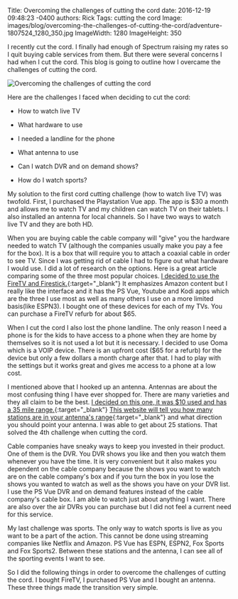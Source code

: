 Title: Overcoming the challenges of cutting the cord
date: 2016-12-19 09:48:23 -0400
authors: Rick
Tags: cutting the cord
Image: images/blog/overcoming-the-challenges-of-cutting-the-cord/adventure-1807524_1280_350.jpg
ImageWidth: 1280
ImageHeight: 350

I recently cut the cord. I finally had enough of Spectrum raising my rates so I quit buying cable services from them. But there were several concerns I had when I cut the cord. This blog is going to outline how I overcame the challenges of cutting the cord.
<!-- PELICAN_END_SUMMARY -->

<img src="../../images/blog/overcoming-the-challenges-of-cutting-the-cord/adventure-1807524_1280_350.jpg" alt="Overcoming the challenges of cutting the cord" class="image-responsive image-center" markdown=1>

Here are the challenges I faced when deciding to cut the cord:

* How to watch live TV

* What hardware to use

* I needed a landline for the phone 

* What antenna to use

* Can I watch DVR and on demand shows?

* How do I watch sports?

My solution to the first cord cutting challenge (how to watch live TV) was twofold. First, I purchased the Playstation Vue app. The app is $30 a month and allows me to watch TV and my children can watch TV on their tablets. I also installed an antenna for local channels. So I have two ways to watch live TV and they are both HD.

When you are buying cable the cable company will "give" you the hardware needed to watch TV (although the companies usually make you pay a fee for the box). It is a box that will require you to attach a coaxial cable in order to see TV.  Since I was getting rid of cable I had to figure out what hardware I would use. I did a lot of research on the options. Here is a great article comparing some of the three most popular choices. [I decided to use the FireTV and Firestick.](https://www.cnet.com/news/chromecast-vs-apple-tv-vs-roku-3-which-media-streamer-should-you-buy){:target="_blank"} It emphasizes Amazon content but I really like the interface and it has the PS Vue, Youtube and Kodi apps which are the three I use most  as well as many others I use on a more limited basis(like ESPN3). I bought one of these devices for each of my TVs. You can purchase a FireTV refurb for about $65.

When I cut the cord I also lost the phone landline. The only reason I need a phone is for the kids to have access to a phone when they are home by themselves so it is not used a lot but it is necessary. I decided to use Ooma which is a VOIP device. There is an upfront cost ($65 for a refurb) for the device but only a few dollars a month charge after that. I had to play with the settings but it works great and gives me access to a phone at a low cost.

I mentioned above that I hooked up an antenna. Antennas are about the most confusing thing I have ever shopped for. There are many varieties and they all claim to be the best. [I decided on this one, it was $10 used and has a 35 mile range.](https://www.amazon.com/gp/product/B0017O5ULM/ref=oh_aui_detailpage_o03_s00?ie=UTF8&psc=1){:target="_blank"} [This website will tell you how many stations are in your antenna's range](http://www.antennaweb.org/){:target="_blank"} and what direction you should point your antenna. I was able to get about 25 stations. That solved the 4th challenge when cutting the cord.

Cable companies have sneaky ways to keep you invested in their product. One of them is the DVR. You DVR shows you like and then you watch them whenever you have the time. It is very convenient but it also makes you dependent on the cable company because the shows you want to watch are on the cable company's box and if you turn the box in you lose the shows you wanted to watch as well as the shows you have on your DVR list. I use the PS Vue DVR and on demand features instead of the cable company's cable box. I am able to watch just about anything I want. There are also over the air DVRs you can purchase but I did not feel a current need for this service.

My last challenge was sports. The only way to watch sports is live as you want to be a part of the action. This cannot be done using streaming companies like Netflix and Amazon. PS Vue has ESPN, ESPN2, Fox Sports and Fox Sports2. Between these stations and the antenna, I can see all of the sporting events I want to see.

So I did the following things in order to overcome the challenges of cutting the cord. I bought FireTV, I purchased PS Vue and I bought an antenna. These three things made the transition very simple.